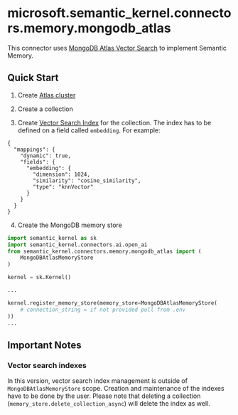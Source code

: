 # microsoft.semantic_kernel.connectors.memory.mongodb_atlas

This connector uses [MongoDB Atlas Vector Search](https://www.mongodb.com/products/platform/atlas-vector-search) to implement Semantic Memory.

## Quick Start

1. Create [Atlas cluster](https://www.mongodb.com/docs/atlas/getting-started/)

2. Create a collection

3. Create [Vector Search Index](https://www.mongodb.com/docs/atlas/atlas-search/field-types/knn-vector/) for the collection.
The index has to be defined on a field called ```embedding```. For example:
```
{
  "mappings": {
    "dynamic": true,
    "fields": {
      "embedding": {
        "dimension": 1024,
        "similarity": "cosine_similarity",
        "type": "knnVector"
      }
    }
  }
}
```

4. Create the MongoDB memory store
```python
import semantic_kernel as sk
import semantic_kernel.connectors.ai.open_ai
from semantic_kernel.connectors.memory.mongodb_atlas import (
    MongoDBAtlasMemoryStore
)

kernel = sk.Kernel()

...

kernel.register_memory_store(memory_store=MongoDBAtlasMemoryStore(
    # connection_string = if not provided pull from .env
))
...

```

## Important Notes

### Vector search indexes
In this version, vector search index management is outside of ```MongoDBAtlasMemoryStore``` scope.
Creation and maintenance of the indexes have to be done by the user. Please note that deleting a collection
(```memory_store.delete_collection_async```) will delete the index as well.
